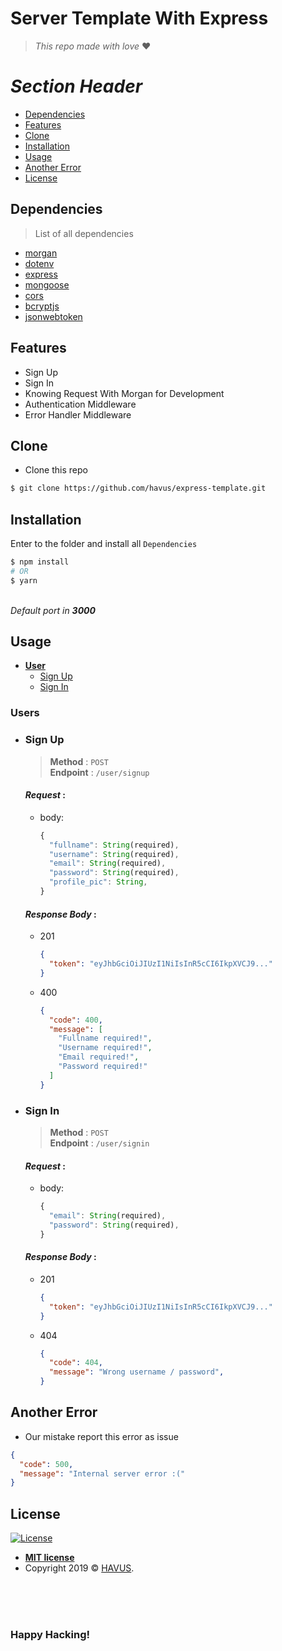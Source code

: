 # **Server Template With Express**
> _This repo made with love_  :heart:

# _Section Header_
* [Dependencies](#dependencies)
* [Features](#features)
* [Clone](#clone)
* [Installation](#installation)
* [Usage](#usage)
* [Another Error](#another-error)
* [License](#license)

## Dependencies
> List of all dependencies
* [morgan](https://www.npmjs.com/package/morgan)
* [dotenv](https://www.npmjs.com/package/dotenv)
* [express](https://www.npmjs.com/package/express)
* [mongoose](https://www.npmjs.com/package/mongoose)
* [cors](https://www.npmjs.com/package/cors)
* [bcryptjs](https://www.npmjs.com/package/bcryptjs)
* [jsonwebtoken](https://www.npmjs.com/package/jsonwebtoken)

## Features
* Sign Up
* Sign In
* Knowing Request With Morgan for Development
* Authentication Middleware
* Error Handler Middleware

## Clone
* Clone this repo
```bash
$ git clone https://github.com/havus/express-template.git
```

## Installation
Enter to the folder and install all `Dependencies`
```bash
$ npm install
# OR
$ yarn
```
<br>
<i>Default port in <b>3000</b></i>
<br>

## Usage

* [**User**](#users)
  * [Sign Up](#sign-up)
  * [Sign In](#sign-in)

### Users
+ ### **Sign Up**
  > **Method** : `POST`<br>
  > **Endpoint** : `/user/signup`

  #### _Request_ :
  * body:
    ```javascript
    {
      "fullname": String(required),
      "username": String(required),
      "email": String(required),
      "password": String(required),
      "profile_pic": String,
    }
    ```

  #### _Response Body_ :
  - 201
    ```json
    {
      "token": "eyJhbGciOiJIUzI1NiIsInR5cCI6IkpXVCJ9..."
    }
    ```
  - 400
    ```json
    {
      "code": 400,
      "message": [
        "Fullname required!",
        "Username required!",
        "Email required!",
        "Password required!"
      ]
    }
    ```

+ ### Sign In
  > **Method** : `POST`<br>
  > **Endpoint** : `/user/signin`

  #### _Request_ :
  * body:
    ```javascript
    {
      "email": String(required),
      "password": String(required),
    }
    ```

  #### _Response Body_ :
  - 201
    ```json
    {
      "token": "eyJhbGciOiJIUzI1NiIsInR5cCI6IkpXVCJ9..."
    }
    ```
  - 404
    ```json
    {
      "code": 404,
      "message": "Wrong username / password",
    }
    ```


## Another Error
  + Our mistake report this error as issue
  ```json
  {
    "code": 500,
    "message": "Internal server error :("
  }
  ```


## License

[![License](http://img.shields.io/:license-mit-blue.svg?style=flat-square)](http://badges.mit-license.org)

- **[MIT license](http://opensource.org/licenses/mit-license.php)**
- Copyright 2019 © <a href="" target="_blank">HAVUS</a>.

<br><br><br>
### Happy Hacking!